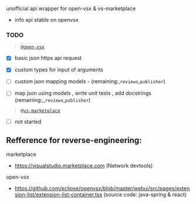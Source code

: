 unofficial api wrapper for open-vsx & vs-marketplace

- info api stable on openvsx

### TODO

>  [`@open-vsx`](https://open-vsx.org)

- [x] basic json httpx api request
- [x] custom types for input of arguments
- [ ] custom json mapping models - (remaining:,`reviews`,`publisher`)
- [ ] map json using models , write unit tests , add docstrings (remaining:,,`reviews`,`publisher`)


> [`@vs-marketplace`](https://marketplace.visualstudio.com)

- [ ] not started


## Refference for reverse-engineering:

marketplace

- https://visualstudio.marketplace.com (Network devtools)

open-vsx
- https://github.com/eclipse/openvsx/blob/master/webui/src/pages/extension-list/extension-list-container.tsx (source code: java-spring & react)
